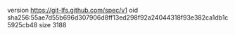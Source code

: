 version https://git-lfs.github.com/spec/v1
oid sha256:55ae7d55b696d307906d8ff13ed298f92a24044318f93e382ca1db1c5925cb48
size 3188
